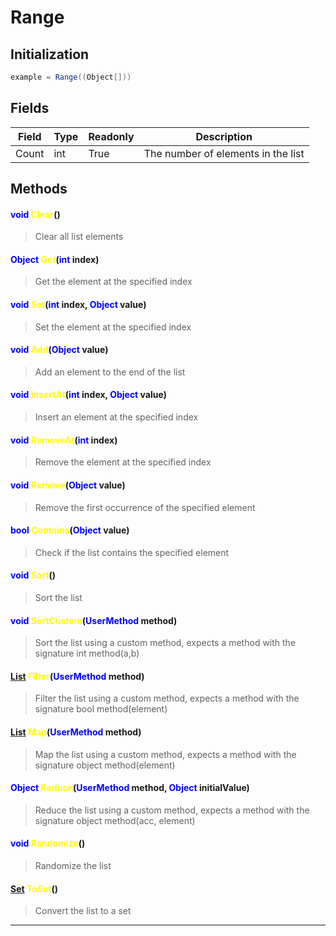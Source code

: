 # Range
## Initialization
```csharp
example = Range((Object[]))
```
## Fields
|Field|Type|Readonly|Description|
|---|---|---|---|
|Count|int|True|The number of elements in the list|
## Methods
#### <span style="color:blue;">void</span> <span style="color:yellow;">Clear</span>()
> Clear all list elements
#### <span style="color:blue;">Object</span> <span style="color:yellow;">Get</span>(<span style="color:blue;">int</span> index)
> Get the element at the specified index
#### <span style="color:blue;">void</span> <span style="color:yellow;">Set</span>(<span style="color:blue;">int</span> index, <span style="color:blue;">Object</span> value)
> Set the element at the specified index
#### <span style="color:blue;">void</span> <span style="color:yellow;">Add</span>(<span style="color:blue;">Object</span> value)
> Add an element to the end of the list
#### <span style="color:blue;">void</span> <span style="color:yellow;">InsertAt</span>(<span style="color:blue;">int</span> index, <span style="color:blue;">Object</span> value)
> Insert an element at the specified index
#### <span style="color:blue;">void</span> <span style="color:yellow;">RemoveAt</span>(<span style="color:blue;">int</span> index)
> Remove the element at the specified index
#### <span style="color:blue;">void</span> <span style="color:yellow;">Remove</span>(<span style="color:blue;">Object</span> value)
> Remove the first occurrence of the specified element
#### <span style="color:blue;">bool</span> <span style="color:yellow;">Contains</span>(<span style="color:blue;">Object</span> value)
> Check if the list contains the specified element
#### <span style="color:blue;">void</span> <span style="color:yellow;">Sort</span>()
> Sort the list
#### <span style="color:blue;">void</span> <span style="color:yellow;">SortCustom</span>(<span style="color:blue;">UserMethod</span> method)
> Sort the list using a custom method, expects a method with the signature int method(a,b)
#### <span style="color:blue;">[List](../objects/List.md)</span> <span style="color:yellow;">Filter</span>(<span style="color:blue;">UserMethod</span> method)
> Filter the list using a custom method, expects a method with the signature bool method(element)
#### <span style="color:blue;">[List](../objects/List.md)</span> <span style="color:yellow;">Map</span>(<span style="color:blue;">UserMethod</span> method)
> Map the list using a custom method, expects a method with the signature object method(element)
#### <span style="color:blue;">Object</span> <span style="color:yellow;">Reduce</span>(<span style="color:blue;">UserMethod</span> method, <span style="color:blue;">Object</span> initialValue)
> Reduce the list using a custom method, expects a method with the signature object method(acc, element)
#### <span style="color:blue;">void</span> <span style="color:yellow;">Randomize</span>()
> Randomize the list
#### <span style="color:blue;">[Set](../objects/Set.md)</span> <span style="color:yellow;">ToSet</span>()
> Convert the list to a set

---

